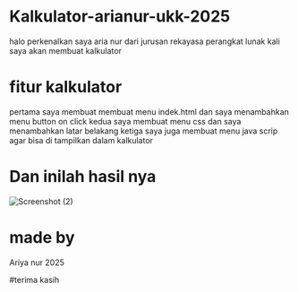 # Kalkulator-arianur-ukk-2025
halo perkenalkan saya aria nur dari jurusan rekayasa perangkat lunak kali saya akan membuat  kalkulator
# fitur kalkulator 
pertama saya membuat membuat menu indek.html dan saya menambahkan menu button on click
kedua saya membuat menu css dan saya menambahkan latar belakang
ketiga saya juga membuat menu java scrip agar bisa di tampilkan dalam kalkulator

# Dan inilah hasil nya
![Screenshot (2)](https://github.com/user-attachments/assets/9a6ad5bc-2daf-4a91-95cd-5e1d8255007a)
# made by
 Ariya nur 2025

#terima kasih

